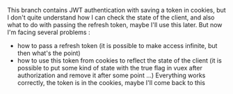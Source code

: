 This branch contains JWT authentication with saving a token in cookies, but I don't quite understand how I can check the state of the client, and also what to do with passing the refresh token, maybe I'll use this later. But now I'm facing several problems :
- how to pass a refresh token (it is possible to make access infinite, but then what's the point)
- how to use this token from cookies to reflect the state of the client (it is possible to put some kind of state with the true flag in vuex after authorization and remove it after some point ...)
Everything works correctly, the token is in the cookies, maybe I'll come back to this
